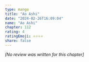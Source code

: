 ```yaml
---
type: manga
title: "Ao Ashi"
date: "2024-02-26T16:09:04"
name: "Ao Ashi"
chapter: 112
rating: 4
ratingEmoji: ⭐️⭐️⭐️⭐️
share: false
---
```


*[No review was written for this chapter]*
